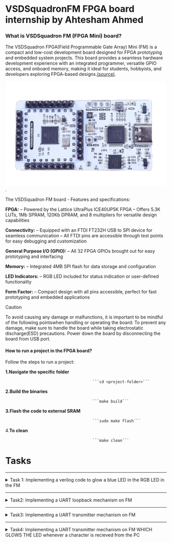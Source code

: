 # VSDSquadronFM FPGA board internship by Ahtesham Ahmed
### What is VSDSquadron FM (FPGA Mini) board?

The VSDSquadron FPGA(Field Programmable Gate Array) Mini (FM) is a compact and low-cost development board designed for FPGA prototyping and embedded system projects. This board provides a seamless hardware development experience with an integrated programmer, versatile GPIO access, and onboard memory, making it ideal for students, hobbyists, and developers exploring FPGA-based designs.[(source)](https://www.vlsisystemdesign.com/vsdsquadronfm/). 

 ![Alt text](https://github.com/Ahtesham18112011/VSDSquadron_FM/blob/ad31b442eb41918709c9383640ed51bc05f17ef6/VSDSquadronFM.png).
 
The VSDSquadron FM board - Features and specifications:

**FPGA:**
– Powered by the Lattice UltraPlus ICE40UP5K FPGA
– Offers 5.3K LUTs, 1Mb SPRAM, 120Kb DPRAM, and 8 multipliers for versatile design
capabilities

 **Connectivity:**
– Equipped with an FTDI FT232H USB to SPI device for seamless communication
– All FTDI pins are accessible through test points for easy debugging and customization

**General Purpose I/O (GPIO):**
– All 32 FPGA GPIOs brought out for easy prototyping and interfacing

 **Memory:**
– Integrated 4MB SPI flash for data storage and configuration

 **LED Indicators:**
– RGB LED included for status indication or user-defined functionality

 **Form Factor:**
– Compact design with all pins accessible, perfect for fast prototyping and embedded applications

> [!CAUTION]
> To avoid causing any damage or malfunctions, it is important to be mindful of the following pointswhen handling or operating the board: To prevent any damage, make sure to handle the board while taking electrostatic discharge(ESD) precautions. Power down the board by disconnecting the board from USB port.



#### How to run a project in the FPGA board?
Follow the steps to run a project:

**1.Navigate the specific folder**

                                          ```cd <project-folder>```

**2.Build the binaries**

                                          ```make build```

**3.Flash the code to external SRAM**

                                          ```sudo make flash```

4.**To clean**

                                          ```make clean```



# Tasks
****************************************************************************************************************************************************************
<details>
  <summary>Task 1: Implementing a verilog code to glow a blue LED in the RGB LED in the FM</summary>
  
This task is divided into **four steps** or parts. 

**Step 1**: Understanding the verilog code 

**Step 2**: Creating the PCF File

**Step 3**: Integrating with the VSDSquadron FPGA Mini Board

**Step 4**: Final documentation

### Step 1: Understanding the verilog code
This is the link of the verilog code for the glowing of blue led in a RGB led present in the FPGA board. [top.v](https://github.com/Ahtesham18112011/VSDSquadron_FM/commit/c6511d8ea1d69d50770b938977da7150673a1d7a). 

## Analysis of the verilog code
  

 ![Alt text](https://github.com/Ahtesham18112011/VSDSquadron_FM/blob/a1070567667933317187255c10d645236658f859/Screenshot%20(87).png).
  
The first section of the verilog code says. 
  
1. **led_red,led_blue,led_green**  These are the output wires that controls the colors of RGB led which carries output of logic 1 or 0

2. **hw_clk**  It is a clock that provides clock signals to the module"s timing. It is the Hardware oscillator not the internal oscillator.

3. **testwire**  it is connected to bit 5 of the frequency counter as described below
   
    ![Alt text](https://github.com/Ahtesham18112011/VSDSquadron_FM/blob/8ad84dd438e48a361c21e7749db66f1531c2e4f1/Screenshot%20(89).png).
  

#### Internal component Analysis
The module has three main internal components:-

1. **Internal Oscillator(SB_HFOSC)** It generates a internal clock signal. Control Signals:
   
*    CLKHFPU = 1'b1 
*    CLKHFEN = 1'b1 
*    CLKHF (int_oscillator)

     ![Alt text](https://github.com/Ahtesham18112011/VSDSquadron_FM/blob/b79a55e797b72e8e7fe28e90f05d9f9165e3a30f/Screenshot%20(90).png).

3. **Frequency counter** It has 27-bit register because it is described as 'reg' in the verilog code, and reg means register. Increments on every positive edge of int_osc. bit 5 is routed to the testwire.

    ![Alt text](https://github.com/Ahtesham18112011/VSDSquadron_FM/blob/180c9374ec569df8b2e8ae465a5d46fe0d1766db/Screenshot%20(91).png).

5. **RGB led driver** It allows the frequency of red and green led the lowest and blue led the highest. it sets all the leds to the lowest.

     RGBLEDEN = 1'b1 : Enables LED operation
  
     RGB0PWM = 1'b0 : Red LED minimum brightness, as described in the verilog: 1'b0. In 1'b0 it is clearly seen that it is 1 bit binary zero value.
  
     RGB1PWM = 1'b0 : Green LED minimum brightness, as described in the given verilog: 1'b0. In 1'b0 it is clearly seen that it is 1 bit binary zero value.
  
     RGB2PWM = 1'b1 : Blue LED maximum brightness, as described in the given verilog: 1'b1. In 1'b1 it is clearly seen that it is a binary, unsigned, 1-bit wide integral value.

   It also allows the current to flow equally which is "0b000001" to RGB0(red), RGB1(green), RGB2(blue)

     ![Alt text](https://github.com/Ahtesham18112011/VSDSquadron_FM/blob/03bf86577080c878397fa207beafe230e47a3c23/Screenshot%20(95).png).


#### Purpose of the verilog code

This verilog code for the FM allows it to glow a blue light in the RGB led in a controlled manner.  It provides a stable internal clock source, It provides a complete solution for RGB LED control with built-in timing and test capabilities.

 #### RGB LED driver functionality

   The RGB LED driver manages the LED outputs

* Current controllled output with minimum current setting ("0b000001").
* Enables Blue LED at maximum brightness (1'b1).
* And Red and green at minimum brightness (1'b0).
* PWM (Pulse Width Modulation) control for each color.




 

  ### Step 2: Creating the PCF File
  
  This is the PCF file. [VSDSquadronFM.pcf](https://github.com/Ahtesham18112011/VSDSquadron_FM/blob/e42b59be2d586c9407dcfc91577753fcdb8994a9/VSDSquadronFM.pcf). A PCF(Physical Constraint File) is a file which is used to instruct the FPGA to where it have to send the output, for example in this case of RGB LED the PCF file is used to instruct the FPGA to the RGB LED pins.


  ## Analysis of the connection of the PCF file

  


* **set_io led_red 39**: This command helps the logical signal from FPGA to reach the pin number 39 which is one of the three input pins of thr RGB LED(which glows red led).

* **set_io led_blue 40**: This command helps the logical signal from FPGA to reach the pin number 40 which is one of the three input pins of thr RGB LED(which glows blue).

* **set_io led_green 41**: This command helps the logical signal from FPGA to reach the pin number 41 which is one of the three input pins of thr RGB LED(which glows green).

* **set_io hw_clk 20** This command helps the logical signal from FPGA to reach the pin number 20.

* **5 set_io testwire 17** This command helps the logical signal from FPGA to reach the pin number 17.

  <img src="https://github.com/Ahtesham18112011/VSDSquadron_FM/blob/010ff4b0db3c8e0d270005114f78691f9bb029af/WhatsApp%20Image%202025-03-21%20at%202.38.37%20PM.jpeg" alt="Description" width="400"/>.

  

  

### Step 3: Integrating with the VSDSquadron FPGA Mini Board

The [Datasheet](https://github.com/Ahtesham18112011/VSDSquadron_FM/blob/32ddb8c8ebc921e2051795b4388bbc49cba8ce46/VSDSquadronFMDatasheet.pdf) provide  details about the FPGA chip, SPI Flash Memory,USB to Serial converter etc. It also provides the steps to program the FPGA board, it explains all detail  about the FPGA board very clearly.

> **Tip**

> Make sure you have downloaded the Ubuntu software. You can download it from Oracle Virtual box it does not take installing a new software.



## Implementation in the FM

According to the given [Datasheet](https://github.com/Ahtesham18112011/VSDSquadron_FM/blob/32ddb8c8ebc921e2051795b4388bbc49cba8ce46/VSDSquadronFMDatasheet.pdf). We need to do the following steps to implement the given verilog code in the FM:



1. Connect the board with the computer/laptop with a c type USB cable as described in the datasheet. Ensuring the FTDI connection. and type the command ```lsusb``` in the terminal of software Ubuntu. After typing this commmand you will see ”Future Technology Devices International” text in the terminal, it means the FPGA board is connected.

2. Make one more file which is called a Makefile.[Makefile](https://github.com/Ahtesham18112011/VSDSquadron_FM/blob/16f3657047eebb2d53e02e451deed799442105de/Makefile.txt).

3. Go to the software Ubuntu and in the terminal locate the file where you have made your PCF file,Verilog file and the Makefile. by pressing `cd <name of file>`

4. Ensure that there are no previous builds if there are then type `make clean`.

5. Then type `make build` to build the binaries.

6. Then type `sudo make flash` to program the FPGA. It will take some time.

7. When after this process you will see the blue LED glowing in the RGB LED.



  <img src="https://github.com/Ahtesham18112011/VSDSquadron_FM/blob/main/WhatsApp%20Image%202025-03-18%20at%209.52.28%20PM.jpeg" alt="Description" width="500"/>

  

### Step 4: Final documentation (Summary)
The given verilog code tells the three inputs of the RGB led with some internal and external devices like internal high-frequency oscillator and 28-bit frequency counter. The counter's bit 5 is routed to a testwire for monitoring. The RGB LED driver (SB_RGBA_DRV) provides current-controlled outputs with a fixed configuration: blue at maximum brightness, red and green at minimum.

**PCF file**
The [VSDSquadronFM.pcf](https://github.com/Ahtesham18112011/VSDSquadron_FM/blob/e42b59be2d586c9407dcfc91577753fcdb8994a9/VSDSquadronFM.pcf) is the file which contains the pin mapping of where the HDL code hhave to be gone. It is very important because it contains the details of where the code is to be gone. In the given PCF file codes of LED red,blue and green are connected to the pin 39,40 and 41 and the clock to pin 20 and lastly the code for testwire to the pin 17. 

**Implementing verilog code**
Follow the given [Datasheet](https://github.com/Ahtesham18112011/VSDSquadron_FM/blob/32ddb8c8ebc921e2051795b4388bbc49cba8ce46/VSDSquadronFMDatasheet.pdf). and connect the board to the computer and then go to the terminal and type `cd document name>` then `make build` and lastly `sudo make flash`. After the process you will see a blue light glowing on the RGB LED.

#### Final result

<img src="https://github.com/Ahtesham18112011/VSDSquadron_FM/blob/main/WhatsApp%20Image%202025-03-18%20at%209.52.28%20PM.jpeg" alt="Description" width="500"/>.

## Challenges faced during the above process
* Face difficulty in connecting board: the USB-C cable was needed to connect. And connection between FTDI and the USB was also important,
* Difficulty in understanding verilog code: You can learn the language or search their meaning on google,firefox etc.

</details>

****************************************************************************************************************************************************************
 <details>
  <summary>Task2: Implementing a UART loopback mechanism on FM</summary>

This task is divided into **five steps** or parts. 

**Step 1**: Understanding the verilog code 

**Step 2**: Creating a block diagram for UART loopback

**Step 3**: Integrating with the VSDSquadron FPGA Mini Board

**Step 4**: Testing and verification

**Step 5**: Final documentation

    
## What is a UART?
UART, or Universal Asynchronous Receiver/Transmitter, is a hardware communication protocol that uses two wires (TX and RX) for transmitting and receiving serial data between devices, often used in embedded systems and microcontrollers. UART communication is asynchronous, meaning it doesn't rely on a shared clock signal between the sender and receiver. For UART to work, the Baud rate shoud be the same on both the transmitting anf receiving side

### Step 1: Studying the Existing code 
There are two verilog codes for this UART loopback mechanism.The first existing code for a uart_loopback mechanism can be found here [(top.v)](https://github.com/Ahtesham18112011/VSDSquadron_FM/blob/9617df7d78351e321941a7b556ba17ce3c103f22/uart-top.v). This is the second verilog code. [(uart_trx.v)](https://github.com/Ahtesham18112011/VSDSquadron_FM/blob/main/uart_trx.v)

## Analysis of the first veriog code
  
   ![Alt text](https://github.com/Ahtesham18112011/VSDSquadron_FM/blob/b2e72bae034c95a30bc69764fde0108752177795/Screenshot%20(94).png).
  
  The module of the verilog code explains four output and two input pins:
  
  1. **led_red led_blue led_green**: These are the three output wires that contriols the RGB LED.
  2. **uarttx**: This is the Transmission pin of the UART
  3. **uartx**: Thgis is the reciever pin of UART.

### Internal components analysis
**Internal Oscilliator** (SB_HFOSC)
It generates a internal clock signal. configuration:
*    CLKHFPU = 1'b1 
*    CLKHFEN = 1'b1 
*    CLKHF (int_oscillator)
  
**Frequency counter**
* It has 27-bit register because it is described as 'reg' in the verilog code, and reg means register. 
* Increments on every positive edge of int_osc.
* Bit 5 is routed to the testwire.

**UART**

In the Verilog code `assign uart_tx = uart_rx;`, the uart_tx signal is directly assigned the value of the uart_rx signal, effectively creating a loopback or echo where the transmitted data is immediately sent back to the receiver. 

 ![Alt text](https://github.com/Ahtesham18112011/VSDSquadron_FM/blob/1f5ff319e70d4d97d32e51df3e53ebec60939948/Screenshot%20(96).png).

 **RGB LED Driver**

It allows the frequency of red and green led the lowest and blue led the highest. it sets all the leds to the lowest.

* RGBLEDEN = 1'b1 : Enables LED operation
  
* RGB0PWM = 1'b0 : Red LED minimum brightness, as described in the verilog: 1'b0. In 1'b0 it is clearly seen that it is 1 bit binary zero value.
  
* RGB1PWM = 1'b0 : Green LED minimum brightness, as described in the given verilog: 1'b0. In 1'b0 it is clearly seen that it is 1 bit binary zero value.
  
* RGB2PWM = 1'b1 : Blue LED maximum brightness, as described in the given verilog: 1'b1. In 1'b1 it is clearly seen that it is a binary, unsigned, 1-bit wide integral value.

 
   
## Analysis of the second verilog code (uart.trx.v)  
 It is the verilog code for the **UART TX 8N1 Transmitter**.
 
#### Module  

![Alt text](https://github.com/Ahtesham18112011/VSDSquadron_FM/blob/b22fc42a132baec6250b7fad02d68d09ba566778/Screenshot%20(98).png).
 
 
The module explains 5 ports:
  
1. **clk**: input clock
    
2. **txbyte**: outgoing byte
    
3. **senddata**: trigger tx
    
4. **txdone**: outgoing byte sent
    
5. **tx**: tx wire


#### Input

The input explains three ports:

1.**clk**

2.**txbyte**

3.**senddata**

#### Output

The output explains two ports

1. **txdone**

2. **tx**

#### Parameters

**STATE_IDLE**: Waits for senddata.

**STATE_STARTTX**: Sends start bit (0).

**STATE_TXING**: Sends 8-bit data (LSB first).

**STATE_TXDONE**: Sends stop bit (1), marks completion.

### Step2: Creating a block diagram for UART loopback

### UART Loopback block diagram

![Alt text](https://github.com/Ahtesham18112011/VSDSquadron_FM/blob/0aa69637d1856f4aa88a26501098b5945f19bfcb/UART%20loopback.png).

### Detailed circut diagram of UART loopback

![Alt text](https://github.com/Ahtesham18112011/VSDSquadron_FM/blob/48651e2961e704b98d127f66c7c302d999cda0f4/Detailed%20circuit%20diagram%20UART%20loopback.png). 

### Step3: Implementation in the FM

> **Note**
> Create a  [Makefile](https://github.com/Ahtesham18112011/VSDSquadron_FM/blob/8e5519a421cbb128f586ade2d66ea6ae0c17c6d7/Makefile%20(UART%20loopback).txt) and paste it in the uart_loopback folder. Also ensure that the folder have the [PCF](https://github.com/Ahtesham18112011/VSDSquadron_FM/blob/b9d431c5828aba0c263ed9764659d42ec006338c/VSDSquadronFM%20(UART%20loopback).pcf) file and the two verilog codes.

Follow the steps to implement the verilog code on FM
1. Go to software  Ubuntu and open the terminal. Ensure that the FM is connected by typing `lsusb`.
2. Then navigate to the folder by typing `cd <folder name>`.
3. Then type `make build` to build the binaries.
4. Then type `sudo make flash` to program the board.
5. Now you have succesfully implemented the code in the FM.

### Step4: Testing and verification

We have implemented the necessary code and now we have to test that if it works or not. We will be using a serial terminal to test it. The serial terminal which we will be using is Docklight.
Follow the steps to test:

1. Go to Docklight and go to the project settings and set the Baud rate 9600.
2. Ensure the communication port in which the USB is connected to the FM and wright the COM number.
![Alt text](https://github.com/Ahtesham18112011/VSDSquadron_FM/blob/396d554eb92322109637e356f7122ff34e5a6a6e/Testing1.png).    
3. Name the project name and wright the command which will be used in communication in sequence in the top left send sequences box.
![Alt text](https://github.com/Ahtesham18112011/VSDSquadron_FM/blob/396d554eb92322109637e356f7122ff34e5a6a6e/Testing2.png).      
4. Then click on Apply.
5. Then click on the ---> sign at the send sequences box.
6. Then you will see the below results after the following results.
![Alt text](https://github.com/Ahtesham18112011/VSDSquadron_FM/blob/396d554eb92322109637e356f7122ff34e5a6a6e/Testing3.png).

### Step5: Final Documentation

In UART (Universal Asynchronous Receiver/Transmitter) loopback, the transmitter's output is internally connected to the receiver's input, allowing a device to send data to itself for testing and troubleshooting. The TX (transmit) and RX (receive) lines are internally connected, so any data transmitted is also immediately received by the receiver within the same UART module. 

The given verilog cde basically explains the input and output pins of the module. The uarttx pin is connected to an output wire whereas the uartx pin is connected to an input pin it also explains the four parameters:
* STATE_IDLE: Waits for senddata.
* STATE_STARTTX: Sends start bit (0).
* STATE_TXING: Sends 8-bit data (LSB first).
* STATE_TXDONE: Sends stop bit (1), marks completion.

To understand the functioning of the uart loopback below are the block and circuit diagram of the uart loopback mechanism.
![Alt text](https://github.com/Ahtesham18112011/VSDSquadron_FM/blob/0aa69637d1856f4aa88a26501098b5945f19bfcb/UART%20loopback.png).

![Alt text](https://github.com/Ahtesham18112011/VSDSquadron_FM/blob/48651e2961e704b98d127f66c7c302d999cda0f4/Detailed%20circuit%20diagram%20UART%20loopback.png). 

To implement the code on FM follow the following steps:
* Go to software Ubuntu and open the terminal. Ensure that the FM is connected by typing `lsusb`.
* Then navigate to the folder by typing `cd <folder name>`.
* Then type `make build` to build the binaries.
* Then type `sudo make flash` to program the board.
* Now you have succesfully implemented the code in the FM.

To test the results you can use any serial terminal but i am using Docklight.
1. Go to Docklight and go to the project settings and set the Baud rate 9600.
2. Ensure the communication port in which the USB is connected to the FM and wright the COM number.
![Alt text](https://github.com/Ahtesham18112011/VSDSquadron_FM/blob/396d554eb92322109637e356f7122ff34e5a6a6e/Testing1.png).    
3. Name the project name and wright the command which will be used in communication in sequence in the top left send sequences box.
![Alt text](https://github.com/Ahtesham18112011/VSDSquadron_FM/blob/396d554eb92322109637e356f7122ff34e5a6a6e/Testing2.png).      
4. Then click on Apply.
5. Then click on the ---> sign at the send sequences box.
6. Then you will see the below results after the following results.
![Alt text](https://github.com/Ahtesham18112011/VSDSquadron_FM/blob/396d554eb92322109637e356f7122ff34e5a6a6e/Testing3.png).

## Challanges faced during the above process
* Difficulty in understanding verilog code: You can learn the language or search their meaning on google,firefox etc.
* Difficulty in identifying the communicacation port. follow the below steps.
1. Open Device Manager
2. Locate "Ports (COM & LPT)"
3. Identify and Note COM Ports

</details>

****************************************************************************************************************************************************************


 <details>
  <summary>Task3: Implementing a UART transmitter mechanism on FM</summary>

  This task is divided into five steps or parts.

Step 1: Understanding the verilog code

Step 2: Creating a block diagram for UART transmitter

Step 3: Integrating with the VSDSquadron FPGA Mini Board

Step 4: Testing and verification

Step 5: Final documentation
  
  ### What this project do?
  This project shows how to communicate with the PC and the FPGA it sends character D all time and if we press any key in our keyboard the D letter would not change because this is example is for transmitting the data to the PC not for receiving any data from the PC
  ### Step1: Studying the exsisting code
 These are the existing codes for the uart transmitter.[top.v](https://github.com/Ahtesham18112011/VSDSquadron_FM/blob/dc19cd95dd1d14183d73b8ce01c80c11a6c4d1c6/top%20(1).v) and [uart_trx.v](https://github.com/thesourcerer8/VSDSquadron_FM/blob/53840bb096ec59b11f26a0b5e362711b12540dbd/uart_tx/uart_trx.v). The uart_trx.v verilog code is same as the verilog code given in the task 2 therefore we will
 not be discussing it in this analysis. You can see the task 2 uart_trx.v analysis by going back.

 ### Analysis of the top.v code
 
 #### Module
![Alt text](https://github.com/Ahtesham18112011/VSDSquadron_FM/blob/c7f528012a595f554c5caf661d11a41862caef3e/Screenshot%20(107).png).

The module explains 5 ports 4 wires of output and a wire of input.
1. **led_red led_green led_blue**: These are the output wires that are connected to the RGB LED and controls the colors of the LED.
2. **uarttx**: This is the ouput wire which is connected to the output wire of the transmission pin.
3. **hw_clk**: This is the input wire of the mudule.  It is a clock that provides clock signals to the module"s timing. It is the Hardware oscillator not the internal oscillator.
   



* **uart_tx_8n1**: This is the name of the transmission pin.

* **DanUART**: This is the instance name of the uart_tx_8n1 transmission pin.
  
* **.clk (clk_9600)**: The clk input of the uart_tx_8n1 module is connected to the clk_9600 signal, which is a 9600 Hz clock generated within the top module.

* **.txbyte("D")**: The txbyte input of the uart_tx_8n1 module is connected to the character D. This is the data byte to be transmitted.

* **.senddata(frequency_counter_i[24])**: The senddata input of the uart_tx_8n1 module is connected to the 24th bit of the frequency_counter_i register. This signal likely triggers the sending of the txbyte.

* **.tx(uarttx)**: The tx output of the uart_tx_8n1 module is connected to the uarttx signal, which is the UART transmission pin.

**Overall, this module sets up a UART transmitter and controls RGB LEDs based on an internal oscillator and frequency counter.**

### Step2: Block and circuit diagram of the UART transmitter

**Block diagram:**

![Alt text](https://github.com/Ahtesham18112011/VSDSquadron_FM/blob/326bd802843f61d66d35b0c2c65d1783b01c2a8e/Screenshot%20(108).png).

**Circuit diagram**

![Alt text](https://github.com/Ahtesham18112011/VSDSquadron_FM/blob/ebce692adb70bfd8f7b661dbfd7408ced321bd84/Screenshot%20(109).png).


### Step3: Implementation on the board

> Make sure you have copied the following file:
> top.v,
> uart_trx.v,
> [Makefile](https://github.com/Ahtesham18112011/VSDSquadron_FM/blob/main/Makefile%20(UARTTX).txt) and 
> [PCF file](https://github.com/Ahtesham18112011/VSDSquadron_FM/blob/main/VSDSquadronFM%20(uarttx).pcf) and put all these in the folder that is created in the folder VSDSquadron_FM


To implement the code on FM follow the following steps:
* Go to software Ubuntu and open the terminal. Ensure that the FM is connected by typing `lsusb`.
* Then navigate to the folder by typing `cd <folder name>`.
* Then type `make build` to build the binaries.
* Then type `sudo make flash` to program the board.
* Now you have succesfully implemented the code in the FM.

### Step4: Testing and verification
To test, install PuTTY from its official webbsite it is a complete opensource software. Then after installing the software follow the below steps:-
1. Select the connection type as Serial, then you should check which COM port is working by taking a look in Device Manager.
![Alt text](https://github.com/Ahtesham18112011/VSDSquadron_FM/blob/a02b63cc8b04445e3aabc67e98a5ce367615749f/Screenshot%20(111).png)   
2. Click on "open".
3. Then you will see the folllowing 'D's after clicking:-

![Alt text](https://github.com/Ahtesham18112011/VSDSquadron_FM/blob/a02b63cc8b04445e3aabc67e98a5ce367615749f/Screenshot%20(112).png)   

### Step5: Final documentation

The UART protocol is implemented im the module uart_trx.v file. It works in one direction only, ie. it sends data without having a provison to receive the data back from the receiver. For UART to work, the Baud rate shoud be the same on both the transmitting anf receiving side. Here the Baud rate is 9600 Hz.

The existing verilog code explains the fuctioning of the this project, the transmitting pin of the FPGA is named as uart_tx_8n1. It always sends the character 'D' all the time you can see above for more explaination.
We can understand the transmission of the FPGA by the following block and circuit diagram:
![Alt text](https://github.com/Ahtesham18112011/VSDSquadron_FM/blob/326bd802843f61d66d35b0c2c65d1783b01c2a8e/Screenshot%20(108).png).
![Alt text](https://github.com/Ahtesham18112011/VSDSquadron_FM/blob/ebce692adb70bfd8f7b661dbfd7408ced321bd84/Screenshot%20(109).png).

To implement the code on FM follow the following steps:
* Go to software Ubuntu and open the terminal. Ensure that the FM is connected by typing `lsusb`.
* Then navigate to the folder by typing `cd <folder name>`.
* Then type `make build` to build the binaries.
* Then type `sudo make flash` to program the board.
* Now you have succesfully implemented the code in the FM.

To test, install PuTTY from its official webbsite it is a complete opensource software. Then after installing the software follow the below steps:-
1. Select the connection type as Serial, then you should check which COM port is working by taking a look in Device Manager.
![Alt text](https://github.com/Ahtesham18112011/VSDSquadron_FM/blob/a02b63cc8b04445e3aabc67e98a5ce367615749f/Screenshot%20(111).png)   
2. Click on "open".
3. Then you will see the folllowing 'D's after clicking:-

![Alt text](https://github.com/Ahtesham18112011/VSDSquadron_FM/blob/a02b63cc8b04445e3aabc67e98a5ce367615749f/Screenshot%20(112).png)   

As per the verilog code the FPGA is sending the character 'D' only.

## Challanges faced during the above process
* Difficulty in understanding verilog code: You can learn the language or search their meaning on google,firefox etc.
* Difficulty in PuTTY: If you are not able to to run the testing in PuTTY you can also run it in the Ubuntu software which use Linux language by the following steps:
  1. Go to the terminal and type `sudo apt install picocom` this command will install the software called picocom
  2. Then after installation type `sudo make terminal`
  By this process you can also test it in the Ubuntu the outputs will be same only.

</details>

****************************************************************************************************************************************************************

 <details>
  <summary>Task4: Implementing a UART transmitter mechanism on FM WHICH GLOWS THE LED whenever a character is recieved from the PC</summary>

### What this project do?
It sends the 'D' characters repeatedly from the FPGA through USB to the computer, and lights up the LED whenever a character is received from the PC

### Analysis of the top.v code
The existing verilog code for this project is [here](https://github.com/Ahtesham18112011/VSDSquadron_FM/blob/50504d14801f77a112a97e68f2fb0ed8d3ee39b0/top%20(sense).v)
  

 #### Module

The module has several ports:
 * **output wire led_red** declares an output port named led_red which is a wire.
 * **output wire led_blue** declares an output port named led_blue which is a wire.
 * **output wire led_green** declares an output port named led_green which is a wire.
 * **output wire uarttx** declares an output port named uarttx which is a wire. It is the transmission pin of the FPGA
 * **input wire uartrx** declares an input port named uartrx which is a wire. It is the receiver pin of the FPGA.
 * **input wire hw_clk** declares an input port named hw_clk which is a wire. It is the outer clock.

#### Internal Wires and Registers:
 * **nt_osc:** Wire for the internal oscillator.
 * **frequency_counter_i:** Register for counting the frequency.
 * **clk_9600 and cntr_9600:** Registers for generating a 9600 Hz clock from a 12 MHz clock.

#### UART Transmission pin

`uart_tx_8n1` is the transmissio pin of the FPGA, it sends the character 'D' continously.

#### Frequency Counter and Clock Generation:
* A counter increments on each positive edge of the internal oscillator (int_osc).
* A 9600 Hz clock is generated by counting up to period_9600.




 




  

  
  
   

   


